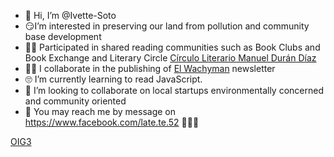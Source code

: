 - 🐒 Hi, I’m @Ivette-Soto
- 😏I’m interested in preserving our land from pollution and community base development
- ✍🏼 Participated in shared reading communities such as Book Clubs and Book Exchange and Literary Circle <a href="https://www.clmdd.org/inicio">Círculo Literario Manuel Durán Díaz</a>
- 🤝🏼 I collaborate in the publishing of <a href="https://www.elwachyman.cl/">El Wachyman</a> newsletter
- 🙄 I’m currently learning to read JavaScript.
- 🧐 I’m looking to collaborate on local startups environmentally concerned and community oriented
- 🤝 You may reach me by message on https://www.facebook.com/late.te.52
🙈🙉🙊

[OIG3](https://github.com/Ivette-Soto/Ivette-Soto/assets/86391992/9fe73e4c-7df7-4e36-a96f-621dba73ff97)

<!---
Ivette-Soto/Ivette-Soto is a ✨ special ✨ repository because its `README.md` (this file) appears on your GitHub profile.
You can click the Preview link to take a look at your changes.
--->
